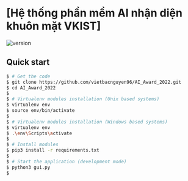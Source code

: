 # [Hệ thống phần mềm AI nhận diện khuôn mặt VKIST] 

 ![version](https://img.shields.io/badge/version-1.0.1-blue.svg) 
 
## Quick start

```bash
$ # Get the code
$ git clone https://github.com/vietbacnguyen96/AI_Award_2022.git
$ cd AI_Award_2022
$
$ # Virtualenv modules installation (Unix based systems)
$ virtualenv env
$ source env/bin/activate
$
$ # Virtualenv modules installation (Windows based systems)
$ virtualenv env
$ .\env\Scripts\activate
$
$ # Install modules
$ pip3 install -r requirements.txt
$
$ # Start the application (development mode)
$ python3 gui.py
$
```